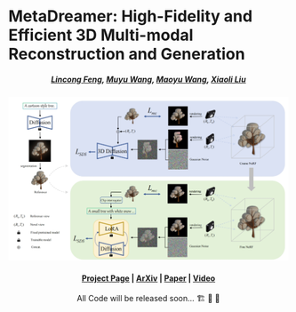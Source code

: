 

# MetaDreamer: High-Fidelity and Efficient 3D Multi-modal Reconstruction and Generation

#####  <p align="center"> [Lincong Feng](https://fenglincong.github.io/), [Muyu Wang](https://aruichen.github.io/), [Maoyu Wang](https://xuelin-chen.github.io/), [Xiaoli Liu](https://ece.hkust.edu.hk/pingtan)</p>

<p align="center">
  <img src="https://github.com/fenglincong/fenglincong/blob/main/pipeline.png"/>
</p>

#### <p align="center">[Project Page](https://metadreamer3d.github.io/) | [ArXiv](https://arxiv.org/abs/2310.02596) | [Paper]() | [Video]()</p>

<p align="center"> All Code will be released soon... 🏗️ 🚧 🔨</p>

